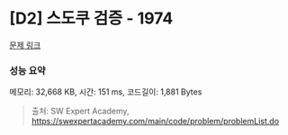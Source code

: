 # [D2] 스도쿠 검증 - 1974 

[문제 링크](https://swexpertacademy.com/main/code/problem/problemDetail.do?contestProbId=AV5Psz16AYEDFAUq) 

### 성능 요약

메모리: 32,668 KB, 시간: 151 ms, 코드길이: 1,881 Bytes



> 출처: SW Expert Academy, https://swexpertacademy.com/main/code/problem/problemList.do